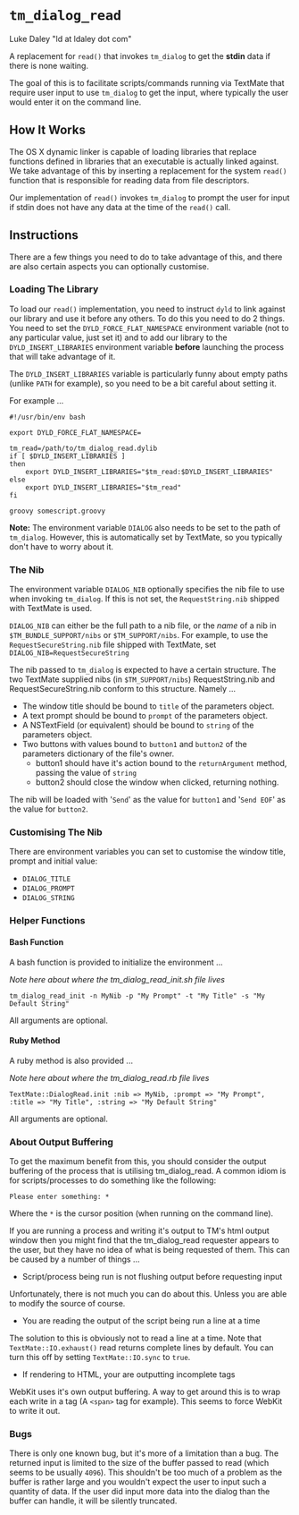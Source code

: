 # `tm_dialog_read`

Luke Daley "ld at ldaley dot com"

A replacement for `read()` that invokes `tm_dialog` to get the **stdin** data if there is none waiting. 

The goal of this is to facilitate scripts/commands running via TextMate that require user input to use `tm_dialog` to get the input, where typically the user would enter it on the command line.

## How It Works

The OS X dynamic linker is capable of loading libraries that replace functions defined in libraries that an executable is actually linked against. We take advantage of this by inserting a replacement for the system `read()` function that is responsible for reading data from file descriptors.

Our implementation of `read()` invokes `tm_dialog` to prompt the user for input if stdin does not have any data at the time of the `read()` call. 

## Instructions

There are a few things you need to do to take advantage of this, and there are also certain aspects you can optionally customise.

### Loading The Library

To load our `read()` implementation, you need to instruct `dyld` to link against our library and use it before any others. To do this you need to do 2 things. You need to set the `DYLD_FORCE_FLAT_NAMESPACE` environment variable (not to any particular value, just set it) and to add our library to the `DYLD_INSERT_LIBRARIES` environment variable **before** launching the process that will take advantage of it.

The `DYLD_INSERT_LIBRARIES` variable is particularly funny about empty paths (unlike `PATH` for example), so you need to be a bit careful about setting it.

For example ...

    #!/usr/bin/env bash
    
    export DYLD_FORCE_FLAT_NAMESPACE=

	tm_read=/path/to/tm_dialog_read.dylib
	if [ $DYLD_INSERT_LIBRARIES ]
	then
	    export DYLD_INSERT_LIBRARIES="$tm_read:$DYLD_INSERT_LIBRARIES"
	else
	    export DYLD_INSERT_LIBRARIES="$tm_read"
	fi
     
    groovy somescript.groovy

**Note:** The environment variable `DIALOG` also needs to be set to the path of `tm_dialog`. However, this is automatically set by TextMate, so you typically don't have to worry about it.

### The Nib

The environment variable `DIALOG_NIB` optionally specifies the nib file to use when invoking `tm_dialog`. If this is not set, the `RequestString.nib` shipped with TextMate is used.

`DIALOG_NIB` can either be the full path to a nib file, or the *name* of a nib in `$TM_BUNDLE_SUPPORT/nibs` or `$TM_SUPPORT/nibs`. For example, to use the `RequestSecureString.nib` file shipped with TextMate, set `DIALOG_NIB=RequestSecureString`

The nib passed to `tm_dialog` is expected to have a certain structure. The two TextMate supplied nibs (in `$TM_SUPPORT/nibs`) RequestString.nib and RequestSecureString.nib conform to this structure. Namely ...

* The window title should be bound to `title` of the parameters object.
* A text prompt should be bound to `prompt` of the parameters object.
* A NSTextField (or equivalent) should be bound to `string` of the parameters object.
* Two buttons with values bound to `button1` and `button2` of the parameters dictionary of the file's owner.
    * button1 should have it's action bound to the `returnArgument` method, passing the value of `string`
    * button2 should close the window when clicked, returning nothing.
 
The nib will be loaded with '`Send`' as the value for `button1` and '`Send EOF`' as the value for `button2`.

### Customising The Nib

There are environment variables you can set to customise the window title, prompt and initial value:

* `DIALOG_TITLE`
* `DIALOG_PROMPT`
* `DIALOG_STRING`

### Helper Functions

#### Bash Function

A bash function is provided to initialize the environment  ...

*Note here about where the tm_dialog_read_init.sh file lives*
	
	tm_dialog_read_init -n MyNib -p "My Prompt" -t "My Title" -s "My Default String"

All arguments are optional.

#### Ruby Method

A ruby method is also provided ...

*Note here about where the tm_dialog_read.rb file lives*

	TextMate::DialogRead.init :nib => MyNib, :prompt => "My Prompt", :title => "My Title", :string => "My Default String"

All arguments are optional.

### About Output Buffering

To get the maximum benefit from this, you should consider the output buffering of the process that is utilising tm\_dialog_read. A common idiom is for scripts/processes to do something like the following:

	Please enter something: *

Where the `*` is the cursor position (when running on the command line).

If you are running a process and writing it's output to TM's html output window then you might find that the tm\_dialog_read requester appears to the user, but they have no idea of what is being requested of them. This can be caused by a number of things ...

* Script/process being run is not flushing output before requesting input

Unfortunately, there is not much you can do about this. Unless you are able to modify the source of course.

* You are reading the output of the script being run a line at a time

The solution to this is obviously not to read a line at a time. Note that `TextMate::IO.exhaust()` read returns complete lines by default. You can turn this off by setting `TextMate::IO.sync` to `true`.

* If rendering to HTML, your are outputting incomplete tags

WebKit uses it's own output buffering. A way to get around this is to wrap each write in a tag (A `<span>` tag for example). This seems to force WebKit to write it out.

### Bugs

There is only one known bug, but it's more of a limitation than a bug. The returned input is limited to the size of the buffer passed to read (which seems to be usually `4096`). This shouldn't be too much of a problem as the buffer is rather large and you wouldn't expect the user to input such a quantity of data. If the user did input more data into the dialog than the buffer can handle, it will be silently truncated.